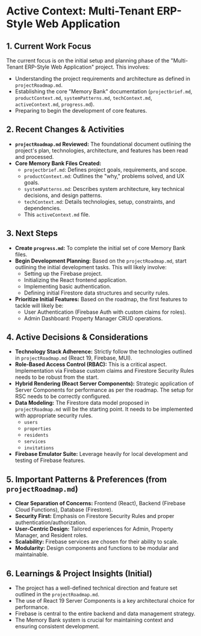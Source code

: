 # Active Context: Multi-Tenant ERP-Style Web Application

## 1. Current Work Focus

The current focus is on the initial setup and planning phase of the "Multi-Tenant ERP-Style Web Application" project. This involves:
*   Understanding the project requirements and architecture as defined in `projectRoadmap.md`.
*   Establishing the core "Memory Bank" documentation (`projectbrief.md`, `productContext.md`, `systemPatterns.md`, `techContext.md`, `activeContext.md`, `progress.md`).
*   Preparing to begin the development of core features.

## 2. Recent Changes & Activities

*   **`projectRoadmap.md` Reviewed:** The foundational document outlining the project's plan, technologies, architecture, and features has been read and processed.
*   **Core Memory Bank Files Created:**
    *   `projectbrief.md`: Defines project goals, requirements, and scope.
    *   `productContext.md`: Outlines the "why," problems solved, and UX goals.
    *   `systemPatterns.md`: Describes system architecture, key technical decisions, and design patterns.
    *   `techContext.md`: Details technologies, setup, constraints, and dependencies.
    *   This `activeContext.md` file.

## 3. Next Steps

*   **Create `progress.md`:** To complete the initial set of core Memory Bank files.
*   **Begin Development Planning:** Based on the `projectRoadmap.md`, start outlining the initial development tasks. This will likely involve:
    *   Setting up the Firebase project.
    *   Initializing the React frontend application.
    *   Implementing basic authentication.
    *   Defining initial Firestore data structures and security rules.
*   **Prioritize Initial Features:** Based on the roadmap, the first features to tackle will likely be:
    *   User Authentication (Firebase Auth with custom claims for roles).
    *   Admin Dashboard: Property Manager CRUD operations.

## 4. Active Decisions & Considerations

*   **Technology Stack Adherence:** Strictly follow the technologies outlined in `projectRoadmap.md` (React 19, Firebase, MUI).
*   **Role-Based Access Control (RBAC):** This is a critical aspect. Implementation via Firebase custom claims and Firestore Security Rules needs to be robust from the start.
*   **Hybrid Rendering (React Server Components):** Strategic application of Server Components for performance as per the roadmap. The setup for RSC needs to be correctly configured.
*   **Data Modeling:** The Firestore data model proposed in `projectRoadmap.md` will be the starting point. It needs to be implemented with appropriate security rules.
    *   `users`
    *   `properties`
    *   `residents`
    *   `services`
    *   `invitations`
*   **Firebase Emulator Suite:** Leverage heavily for local development and testing of Firebase features.

## 5. Important Patterns & Preferences (from `projectRoadmap.md`)

*   **Clear Separation of Concerns:** Frontend (React), Backend (Firebase Cloud Functions), Database (Firestore).
*   **Security First:** Emphasis on Firestore Security Rules and proper authentication/authorization.
*   **User-Centric Design:** Tailored experiences for Admin, Property Manager, and Resident roles.
*   **Scalability:** Firebase services are chosen for their ability to scale.
*   **Modularity:** Design components and functions to be modular and maintainable.

## 6. Learnings & Project Insights (Initial)

*   The project has a well-defined technical direction and feature set outlined in the `projectRoadmap.md`.
*   The use of React 19 Server Components is a key architectural choice for performance.
*   Firebase is central to the entire backend and data management strategy.
*   The Memory Bank system is crucial for maintaining context and ensuring consistent development.
